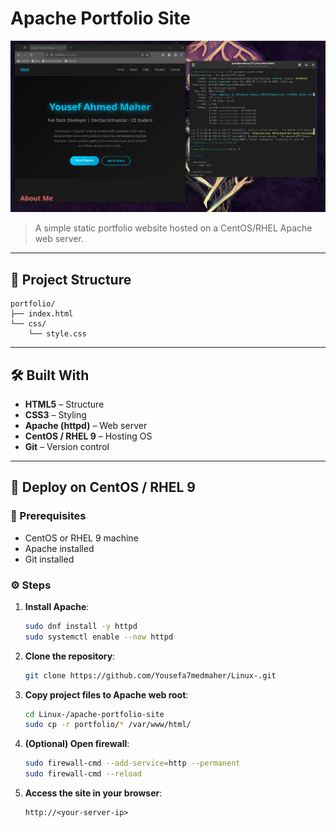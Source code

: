 # Apache Portfolio Site

![Portfolio Preview](./img.png)

> A simple static portfolio website hosted on a CentOS/RHEL Apache web server.

---

## 📁 Project Structure

```
portfolio/
├── index.html
└── css/
    └── style.css
```

---

## 🛠️ Built With

- **HTML5** – Structure
- **CSS3** – Styling
- **Apache (httpd)** – Web server
- **CentOS / RHEL 9** – Hosting OS
- **Git** – Version control

---

## 🚀 Deploy on CentOS / RHEL 9

### 🔧 Prerequisites

- CentOS or RHEL 9 machine
- Apache installed
- Git installed

### ⚙️ Steps

1. **Install Apache**:
   ```bash
   sudo dnf install -y httpd
   sudo systemctl enable --now httpd
   ```

2. **Clone the repository**:
   ```bash
   git clone https://github.com/Yousefa7medmaher/Linux-.git
   ```

3. **Copy project files to Apache web root**:
   ```bash
   cd Linux-/apache-portfolio-site
   sudo cp -r portfolio/* /var/www/html/
   ```

4. **(Optional) Open firewall**:
   ```bash
   sudo firewall-cmd --add-service=http --permanent
   sudo firewall-cmd --reload
   ```

5. **Access the site in your browser**:
   ```
   http://<your-server-ip>
   ```
